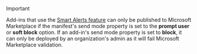 ﻿> [!IMPORTANT]
> Add-ins that use the [Smart Alerts feature](../outlook/onmessagesend-onappointmentsend-events.md) can only be published to Microsoft Marketplace if the manifest's send mode property is set to the **prompt user** or **soft block** option. If an add-in's send mode property is set to **block**, it can only be deployed by an organization's admin as it will fail Microsoft Marketplace validation.
